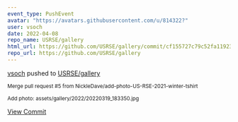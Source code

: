 ```yaml
---
event_type: PushEvent
avatar: "https://avatars.githubusercontent.com/u/814322?"
user: vsoch
date: 2022-04-08
repo_name: USRSE/gallery
html_url: https://github.com/USRSE/gallery/commit/cf155727c79c52fa11923a8b2ea279cccaf6dc0f
repo_url: https://github.com/USRSE/gallery
---
```


<a href='https://github.com/vsoch' target='_blank'>vsoch</a> pushed to <a href='https://github.com/USRSE/gallery' target='_blank'>USRSE/gallery</a>

<small>Merge pull request #5 from NickleDave/add-photo-US-RSE-2021-winter-tshirt

Add photo: assets/gallery/2022/20220319_183350.jpg</small>

<a href='https://github.com/USRSE/gallery/commit/cf155727c79c52fa11923a8b2ea279cccaf6dc0f' target='_blank'>View Commit</a>